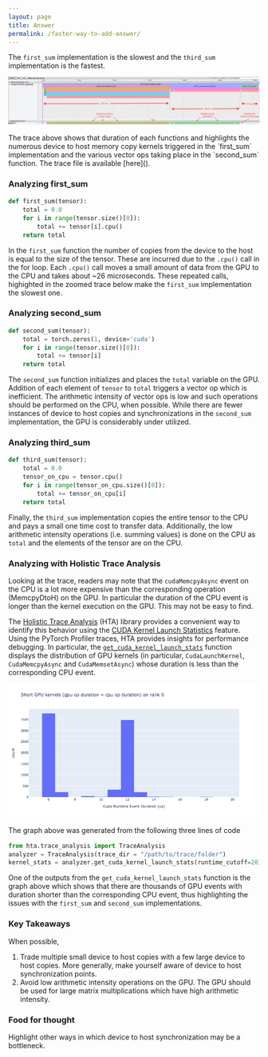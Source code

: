 ```yaml
---
layout: page
title: Answer 
permalink: /faster-way-to-add-answer/
---
```


The `first_sum` implementation is the slowest and the `third_sum` implementation is the
fastest.

<p align = "center">
  <img src = "/d2h_sync/annotated_d2h_sync_trace.png">
</p>
The trace above shows that duration of each functions and highlights the numerous device to host
memory copy kernels triggered in the `first_sum` implementation and the various vector ops taking
place in the `second_sum` function. The trace file is available [here]().

### Analyzing first_sum

``` python
def first_sum(tensor):
    total = 0.0
    for i in range(tensor.size()[0]):
        total += tensor[i].cpu()
    return total
```

In the `first_sum` function the number of copies from the device to the host is equal to the size of
the tensor. These are incurred due to the `.cpu()` call in the for loop. Each `.cpu()` call moves a
small amount of data from the GPU to the CPU and takes about ~26 microseconds. These repeated calls,
highighted in the zoomed trace below make the `first_sum` implementation the slowest one.


### Analyzing second_sum 

``` python
def second_sum(tensor):
    total = torch.zeros(1, device='cuda')
    for i in range(tensor.size()[0]):
        total += tensor[i]
    return total
```

The `second_sum` function initializes and places the `total` variable on the GPU. Addition of each
element of `tensor` to `total` triggers a vector op which is inefficient. The arithmetic intensity
of vector ops is low and such operations should be performed on the CPU, when possible. While there
are fewer instances of device to host copies and synchronizations in the `second_sum`
implementation, the GPU is considerably under utilized.


### Analyzing third_sum

``` python
def third_sum(tensor):
    total = 0.0
    tensor_on_cpu = tensor.cpu()
    for i in range(tensor_on_cpu.size()[0]):
        total += tensor_on_cpu[i]
    return total
```

Finally, the `third_sum` implementation copies the entire tensor to the CPU and pays a small one
time cost to transfer data. Additionally, the low arithmetic intensity operations (i.e. summing
values) is done on the CPU as `total` and the elements of the tensor are on the CPU. 

### Analyzing with Holistic Trace Analysis

Looking at the trace, readers may note that the `cudaMemcpyAsync` event on the CPU is a lot more
expensive than the corresponding operation (MemcpyDtoH) on the GPU. In particular the duration of
the CPU event is longer than the kernel execution on the GPU. This may not be easy to find.

The [Holistic Trace Analysis](https://github.com/facebookresearch/HolisticTraceAnalysis) (HTA) library
provides a convenient way to identify this behavior using the [CUDA Kernel Launch
Statistics](https://hta.readthedocs.io/en/latest/source/features/cuda_kernel_launch_stats.html)
feature. Using the PyTorch Profiler traces, HTA provides insights for performance debugging. In
particular, the [`get_cuda_kernel_launch_stats`](https://hta.readthedocs.io/en/latest/source/api/trace_analysis_api.html#hta.trace_analysis.TraceAnalysis.get_cuda_kernel_launch_stats)
function displays the distribution of GPU kernels (in particular, `CudaLaunchKernel`, `CudaMemcpyAsync`
and `CudaMemsetAsync`) whose duration is less than the corresponding CPU event.

<p align = "center">
  <img src = "/d2h_sync/d2h_sync_short_gpu_kernels.png">
</p>

The graph above was generated from the following three lines of code

``` python
from hta.trace_analysis import TraceAnalysis
analyzer = TraceAnalysis(trace_dir = "/path/to/trace/folder")
kernel_stats = analyzer.get_cuda_kernel_launch_stats(runtime_cutoff=20)
```

One of the outputs from the `get_cuda_kernel_launch_stats` function is the graph above which shows that
there are thousands of GPU events with duration shorter than the corresponding CPU event, thus
highlighting the issues with the `first_sum` and `second_sum` implementations.


### Key Takeaways

When possible,

1. Trade multiple small device to host copies with a few large device to host copies. More
   generally, make yourself aware of device to host synchronization points.
1. Avoid low arithmetic intensity operations on the GPU. The GPU should be used for large matrix
   multiplications which have high arithmetic intensity.

### Food for thought

Highlight other ways in which device to host synchronization may be a bottleneck.


